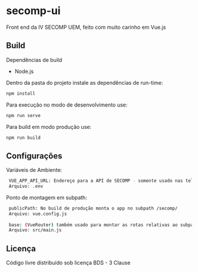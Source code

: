 # secomp-ui

Front end da IV SECOMP UEM, feito com muito carinho em Vue.js 

## Build
Dependências de build
  - Node.js
  
Dentro da pasta do projeto instale as dependências de run-time:
````bash
npm install
````
Para execução no modo de desenvolvimento use:
````bash
npm run serve
````
Para build em modo produção use:
````bash
npm run build
````

## Configurações
Variáveis de Ambiente:
 ````bash
  VUE_APP_API_URL: Endereço para a API de SECOMP - somente usado nas telas da organização
  Arquivo: .env
 ````
Ponto de montagem em subpath:
 ````bash
  publicPath: No build de produção monta o app no subpath /secomp/
  Arquivo: vue.config.js
  
  base: (VueRouter) também usado para montar as rotas relativas ao subpath /secomp/
  Arquivo: src/main.js
````

## Licença

Código livre distribuído sob licença BDS - 3 Clause
